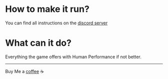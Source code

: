 # How to make it run?
You can find all instructions on the [discord server](https://discord.gg/aEaBr77UDn)
# What can it do?
Everything the game offers with Human Performance if not better.

---

Buy Me a [coffee](https://www.buymeacoffee.com/devil4ngle) :coffee: 
